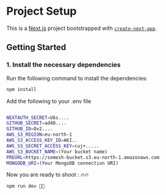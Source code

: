 # Project Setup

This is a [Next.js](https://nextjs.org) project bootstrapped with [`create-next-app`](https://nextjs.org/docs/app/api-reference/cli/create-next-app).

## Getting Started

### 1. Install the necessary dependencies

Run the following command to install the dependencies:

```bash
npm install
```

Add the following to your .env file 

```bash

NEXTAUTH_SECRET=U6s....
GITHUB_SECRET=ad48....
GITHUB_ID=Ov2....
AWS_S3_REGION=eu-north-1
AWS_S3_ACCESS_KEY_ID=AKI..
AWS_S3_SECRET_ACCESS_KEY=cuj+.....
AWS_S3_BUCKET_NAME=(Your bucket name)
PREURL=https://somesh-bucket.s3.eu-north-1.amazonaws.com
MONGODB_URI=(Your MongoDB connection URI)
```
Now you are ready to shoot : 🔥🔥

```bash
npm run dev 🚀🚀
``` 

